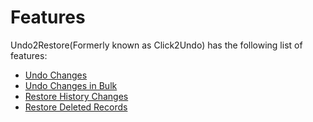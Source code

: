# Features

Undo2Restore(Formerly known as Click2Undo) has the following list of features:

* [Undo Changes](https://docs.inogic.com/click2undo/features/undo-changes)
* [Undo Changes in Bulk](https://docs.inogic.com/click2undo/features/undo-changes-in-bulk)
* [Restore History Changes](https://docs.inogic.com/click2undo/features/restore-history-changes)
* [Restore Deleted Records](https://docs.inogic.com/click2undo/features/restore-deleted-records)
